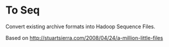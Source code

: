 To Seq
======
Convert existing archive formats into Hadoop Sequence Files.

Based on http://stuartsierra.com/2008/04/24/a-million-little-files

